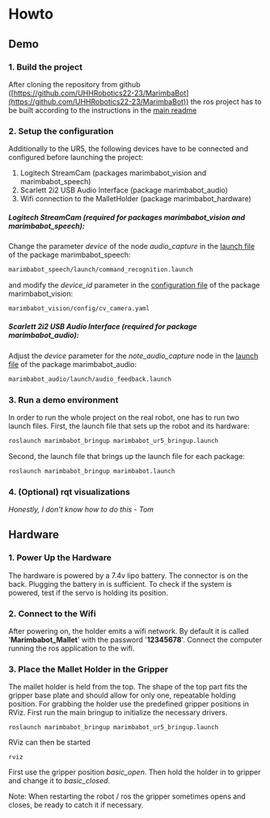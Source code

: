 # Howto

## Demo

### 1. Build the project
After cloning the repository from github ([https://github.com/UHHRobotics22-23/MarimbaBot](https://github.com/UHHRobotics22-23/MarimbaBot)) the ros project has to be built according to the instructions in the [main readme](./README.md)

### 2. Setup the configuration
Additionally to the UR5, the following devices have to be connected and configured before launching the project:
1. Logitech StreamCam (packages marimbabot_vision and marimbabot_speech)
2. Scarlett 2i2 USB Audio Interface (package marimbabot_audio)
3. Wifi connection to the MalletHolder (package marimbabot_hardware)

##### Logitech StreamCam (required for packages marimbabot_vision and marimbabot_speech):
Change the parameter <i>device</i> of the node <i>audio_capture</i> in the [launch file](marimbabot_speech/launch/command_recognition.launch) of the package marimbabot_speech:

```bash
marimbabot_speech/launch/command_recognition.launch
```

and modify the <i>device_id</i> parameter in the [configuration file](marimbabot_vision/config/cv_camera.yaml) of the package marimbabot_vision:

```bash
marimbabot_vision/config/cv_camera.yaml
```

##### Scarlett 2i2 USB Audio Interface (required for package marimbabot_audio):

Adjust the <i>device</i> parameter for the <i>note_audio_capture</i> node in the [launch file](marimbabot_audio/launch/audio_feedback.launch) of the package marimbabot_audio:

```bash
marimbabot_audio/launch/audio_feedback.launch
```

### 3. Run a demo environment
In order to run the whole project on the real robot, one has to run two launch files. First, the launch file that sets up the robot and its hardware:

```bash
roslaunch marimbabot_bringup marimbabot_ur5_bringup.launch
```

Second, the launch file that brings up the launch file for each package:

```bash
roslaunch marimbabot_bringup marimbabot.launch
```

### 4. (Optional) rqt visualizations
*Honestly, I don't know how to do this - Tom*

## Hardware

### 1. Power Up the Hardware
The hardware is powered by a 7.4v lipo battery.
The connector is on the back.
Plugging the battery in is sufficient.
To check if the system is powered, test if the servo is holding its position.

### 2. Connect to the Wifi
After powering on, the holder emits a wifi network.
By default it is called '**Marimbabot_Mallet**' with the password '**12345678**'.
Connect the computer running the ros application to the wifi.

### 3. Place the Mallet Holder in the Gripper
The mallet holder is held from the top.
The shape of the top part fits the gripper base plate and should allow for only one, repeatable holding position.
For grabbing the holder use the predefined gripper positions in RViz.
First run the main bringup to initialize the necessary drivers.

    roslaunch marimbabot_bringup marimbabot_ur5_bringup.launch

RViz can then be started

    rviz

First use the gripper position *basic_open*.
Then hold the holder in to gripper and change it to *basic_closed*.

Note: When restarting the robot / ros the gripper sometimes opens and closes, be ready to catch it if necessary.